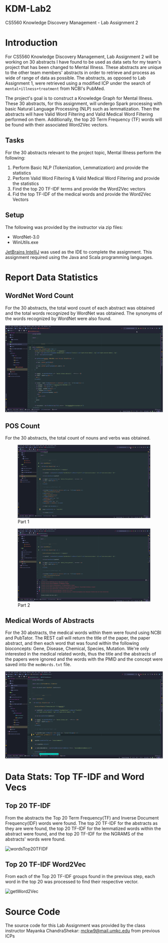 # KDM-Lab2

CS5560 Knowledge Discovery Management - Lab Assignment 2



# Introduction

For CS5560 Knowledge Discovery Management, Lab Assignment 2 will be working on 30 abstracts I have found to be used as data sets for my team's project that has been changed to Mental Illness. These abstracts are unique to the other team members' abstracts in order to retrieve and process as wide of range of data as possible. The abstracts, as opposed to Lab Assignment 1, were retrieved using a modified ICP under the search of `mental+illness+treatment` from NCBI's PubMed.

The project's goal is to construct a Knowledge Graph for Mental Illness. These 30 abstracts, for this assignment, will undergo Spark processing with basic Natural Language Processing (NLP) such as lemmatization. Then the abstracts will have Valid Word Filtering and Valid Medical Word Filtering performed on them. Additionally, the top 20 Term Frequency (TF) words will be found with their associated Word2Vec vectors.



## Tasks

For the 30 abstracts relevant to the project topic, Mental Illness perform the following:

1. Perform Basic NLP (Tokenization, Lemmatization) and provide the statistics
2. Perform Valid Word Filtering & Valid Medical Word Filtering and provide the statistics
3. Find the top 20 TF-IDF terms and provide the Word2Vec vectors
4. Fid the top TF-IDF of the medical words and provide the Word2Vec Vectors



## Setup

The following was provided by the instructor via zip files:

* WordNet-3.0 
* WinUtils.exe

[JetBrains IntelliJ](https://www.jetbrains.com/idea/) was used as the IDE to complete the assignment. This assignment required using the Java and Scala programming languages.



# Report Data Statistics



## WordNet Word Count

For the 30 abstracts, the total word count of each abstract was obtained and the total words recognized by WordNet was obtained. The synonyms of the words recognized by WordNet were also found.

![getWordCount](../docs/Lab2/wordcount/getWordCount.gif)



## POS Count

For the 30 abstracts, the total count of nouns and verbs was obtained.

<figure>
    <img src ="../docs/Lab2/POScount/getPOS_1.gif" alt = "POS Part 1"/>
    <figcaption>Part 1</figcaption>
</figure>



<figure>
    <img src ="../docs/Lab2/POScount/getPOS_2.gif" alt = "POS Part 2"/>
    <figcaption>Part 2</figcaption>
</figure>



## Medical Words of Abstracts

For the 30 abstracts, the medical words within them were found using NCBI and PubTator. The REST call will return the title of the paper, the paper abstract, and then each word that was found within the following bioconcepts: Gene, Disease, Chemical, Species, Mutation. We're only interested in the medical related words, thus the title and the abstracts of the papers were ignored and the words with the PMID and the concept were saved into the `medWords.txt` file.

![getMedWords](../docs/Lab2/medicalwords/getMedWords.gif)



# Data Stats: Top TF-IDF and Word Vecs



## Top 20 TF-IDF

From the abstracts the Top 20 Term Frequency(TF) and Inverse Document Frequency(IDF) words were found. The top 20 TF-IDF for the abstracts as they are were found, the top 20 TF-IDF for the lemmatized words within the abstract were found, and the top 20 TF-IDF for the NGRAMS of the abstracts' words were found.

![wordsTop20TFIDF](../docs/Lab2/wordsTop20TFIDF/wordsTop20TFIDF.gif)



## Top 20 TF-IDF Word2Vec

From each of the Top 20 TF-IDF groups found in the previous step, each word in the top 20 was processed to find their respective vector.

![getWord2Vec](../docs/Lab2/word2vec/getWord2Vec.gif)

# Source Code

The source code for this Lab Assignment was provided by the class instructor Mayanka ChandraShekar: [mckw9@mail.umkc.edu](mckw9@mail.umkc.edu) from previous ICPs